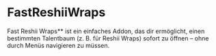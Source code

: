 # FastReshiiWraps
Fast Reshii Wraps** ist ein einfaches Addon, das dir ermöglicht, einen bestimmten Talentbaum (z. B. für Reshii Wraps) sofort zu öffnen – ohne durch Menüs navigieren zu müssen.
